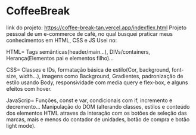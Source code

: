 # CoffeeBreak
link do projeto: https://coffee-break-tan.vercel.app/indexflex.html
Projeto pessoal de um e-commerce de café, no qual busquei praticar meus conhecimentos em HTML, CSS e JS
Usei no:

HTML= Tags semânticas(header/main...), DIVs/containers, Herança(Elementos pai e elementos filho)...

CSS= Classes e IDs, formatação básica de estilo(Cor, background, font-size, width...), imagens como Background, Gradientes,
padronização de estilo usando Body, responsividade com media query e flex-box, e alguns efeitos com hover.

JavaScrip= Funções, const e var, condicionais com if, incremento e decremento...
Manipulação do DOM (alterando classes, estilos e conteúdo dos elementos HTML atraves da interação com os botões de seleção 
das marcas, mais e menos do contador de unidades, botão de compra e botão light mode).
